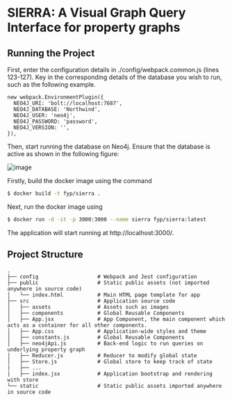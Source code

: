 # SIERRA: A Visual Graph Query Interface for property graphs

## Running the Project

First, enter the configuration details in ./config/webpack.common.js (lines 123-127). Key in the corresponding details of the database you wish to run, such as the following example.

```
new webpack.EnvironmentPlugin({
  NEO4J_URI: 'bolt://localhost:7687',
  NEO4J_DATABASE: 'Northwind',
  NEO4J_USER: 'neo4j',
  NEO4J_PASSWORD: 'password',
  NEO4J_VERSION: '',
}),

```

Then, start running the database on Neo4j. Ensure that the database is active as shown in the following figure:

![image](https://user-images.githubusercontent.com/44084459/114523240-b31c9180-9c76-11eb-898c-050a8adcb899.png)

Firstly, build the docker image using the command

```sh
$ docker build -t fyp/sierra .
```

Next, run the docker image using

```sh
$ docker run -d -it -p 3000:3000 --name sierra fyp/sierra:latest
```

The application will start running at http://localhost:3000/.

## Project Structure

```
.
├── config                   # Webpack and Jest configuration
├── public                   # Static public assets (not imported anywhere in source code)
│   └── index.html           # Main HTML page template for app
├── src                      # Application source code
│   ├── assets               # Assets such as images
│   ├── components           # Global Reusable Components
│   ├── App.jsx              # App Component, the main component which acts as a container for all other components.
│   ├── App.css              # Application-wide styles and theme
│   ├── constants.js         # Global Reusable Components
│   ├── neo4jApi.js          # Back-end logic to run queries on underlying property graph
│   ├── Reducer.js           # Reducer to modify global state
│   ├── Store.js             # Global store to keep track of state
|   ├── ...
|   ├── index.jsx            # Application bootstrap and rendering with store
└── static                   # Static public assets imported anywhere in source code
```
